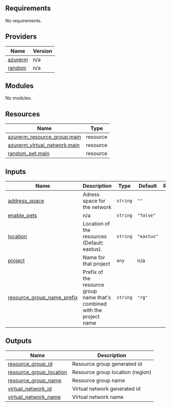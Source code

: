 <!-- BEGIN_TF_DOCS -->
## Requirements

No requirements.

## Providers

| Name | Version |
|------|---------|
| <a name="provider_azurerm"></a> [azurerm](#provider\_azurerm) | n/a |
| <a name="provider_random"></a> [random](#provider\_random) | n/a |

## Modules

No modules.

## Resources

| Name | Type |
|------|------|
| [azurerm_resource_group.main](https://registry.terraform.io/providers/hashicorp/azurerm/latest/docs/resources/resource_group) | resource |
| [azurerm_virtual_network.main](https://registry.terraform.io/providers/hashicorp/azurerm/latest/docs/resources/virtual_network) | resource |
| [random_pet.main](https://registry.terraform.io/providers/hashicorp/random/latest/docs/resources/pet) | resource |

## Inputs

| Name | Description | Type | Default | Required |
|------|-------------|------|---------|:--------:|
| <a name="input_address_space"></a> [address\_space](#input\_address\_space) | Adress space for the network | `string` | `""` | no |
| <a name="input_enable_pets"></a> [enable\_pets](#input\_enable\_pets) | n/a | `string` | `"false"` | no |
| <a name="input_location"></a> [location](#input\_location) | Location of the resources (Default: eastus). | `string` | `"eastus"` | no |
| <a name="input_project"></a> [project](#input\_project) | Name for that project | `any` | n/a | yes |
| <a name="input_resource_group_name_prefix"></a> [resource\_group\_name\_prefix](#input\_resource\_group\_name\_prefix) | Prefix of the resource group name that's combined with the project name | `string` | `"rg"` | no |

## Outputs

| Name | Description |
|------|-------------|
| <a name="output_resource_group_id"></a> [resource\_group\_id](#output\_resource\_group\_id) | Resource group generated id |
| <a name="output_resource_group_location"></a> [resource\_group\_location](#output\_resource\_group\_location) | Resource group location (region) |
| <a name="output_resource_group_name"></a> [resource\_group\_name](#output\_resource\_group\_name) | Resource group name |
| <a name="output_virtual_network_id"></a> [virtual\_network\_id](#output\_virtual\_network\_id) | Virtual network generated id |
| <a name="output_virtual_network_name"></a> [virtual\_network\_name](#output\_virtual\_network\_name) | Virtual network name |
<!-- END_TF_DOCS -->